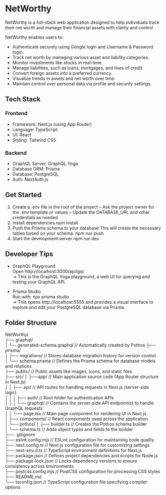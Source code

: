 # NetWorthy
NetWorthy is a full-stack web application designed to help individuals track their net worth and manage their financial assets with clarity and control.

NetWorthy enables users to: </br>
- Authenticate securely using Google login and Username & Password login.</br>
- Track net worth by managing various asset and liability categories.</br>
- Monitor investments like stocks in real-time.</br>
- Manage liabilities, such as loans, mortgages, and lines of credit.</br>
- Convert foreign assets into a preferred currency.</br>
- Visualize trends in assets and net worth over time.</br>
- Maintain control over personal data via profile and security settings.</br>

## Tech Stack
### Frontend
- Framework: Next.js (using App Router)</br>
- Language: TypeScript</br>
- UI: React</br>
- Styling: Tailwind CSS</br>
### Backend
- GraphQL Server: GraphQL Yoga</br>
- Database ORM: Prisma</br>
- Database: PostgreSQL</br>
- Auth: NextAuth.js</br>

## Get Started

1. Create a .env file in the root of the project
   – Ask the project owner for the .env template or values
   – Update the DATABASE_URL and other credentials as needed
2. Install dependencies
   npm install
3. Push the Prisma schema to your database
   This will create the necessary tables based on your schema.
   npm run push
4. Start the development server
   npm run dev

## Developer Tips
- GraphQL Playground</br>
  Open http://localhost:3000/api/gql</br>
→ This is the GraphQL Yoga playground, a web UI for querying and testing your GraphQL API.</br>

- Prisma Studio</br>
Run with: npx prisma studio</br>
→ This opens http://localhost:5555 and provides a visual interface to explore and edit your PostgreSQL database via Prisma.</br>

## Folder Structure
NetWorthy/  </br>
├── graphql/  </br>
│ └-- generated-schema.graphql // Automatically created by Pothos
├── prisma/  </br>
│ ├── migrations/ // Stores database migration history for version control</br>
│ └── schema.prisma // Defines the Prisma schema for database models and relations</br>
├── public/ // Public assets like images, icons, and static files</br>
├── src/
│ ├──app/ // Main application source code (App Router structure in Next.js)</br>
│ │ ├── api/ // API routes for handling requests in Next.js (server-side logic)</br>
│ │ │ ├── auth/ // Root folder for authentication APIs</br>
│ │ │ └── graphql/ // Contains the server-side API endpoint(s) to handle GraphQL requests</br>
│ │ └── page.tsx // Main page component for rendering UI in Next.js</br>
│ ├── components/ // React components used across the application</br> 
│ └── pothos/
│   ├── builder.ts // Creates the Pothos schema builder</br>
│   └── schema.ts  // Adds object types and fields to the builder</br>
├── .gitignore  </br>
├── eslint.config.mjs // ESLint configuration for maintaining code quality</br>
├── next.config.ts // Next.js configuration file for customizing settings</br>
├── next-env.d.ts // TypeScript environment definitions for Next.js</br>
├── package.json // Defines project dependencies and scripts for Node.js</br>
├── package-lock.json // Locks dependency versions to ensure consistency across environments</br>
├── postcss.config.mjs // PostCSS configuration for processing CSS styles</br>
├── README.md  </br>
└── tsconfig.json // TypeScript configuration file specifying compiler options</br>

